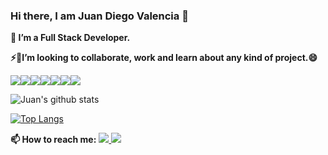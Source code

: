 ### Hi there, I am Juan Diego Valencia 👋

**🌱 I’m a Full Stack Developer.**

**⚡🔭I’m looking to collaborate, work and learn about any kind of project.😄**

<img src="https://img.icons8.com/color/48/000000/python.png"/><img src="https://img.icons8.com/color/48/000000/c-programming.png"/><img src="https://img.icons8.com/color/48/000000/javascript.png"/><img src="https://img.icons8.com/color/48/000000/css3.png"/><img src="https://img.icons8.com/color/48/000000/html-5.png"/><img src="https://img.icons8.com/fluent/48/000000/github.png"/><img src="https://img.icons8.com/color/48/000000/git.png"/>

![Juan's github stats](https://github-readme-stats.vercel.app/api?username=Jdavp&show_icons=true&theme=tokyonight)

[![Top Langs](https://github-readme-stats.vercel.app/api/top-langs/?username=Jdavp&layout=compact&theme=tokyonight)](https://github.com/anuraghazra/github-readme-stats)

**📫 How to reach me:**
[<img src="https://img.icons8.com/color/48/000000/linkedin.png"/> ](https://www.linkedin.com/in/juandiegoalejandrovalenciape%C3%B1a/ )
[<img src="https://img.icons8.com/color/48/000000/twitter-circled.png"/>](https://twitter.com/Jdavp)
